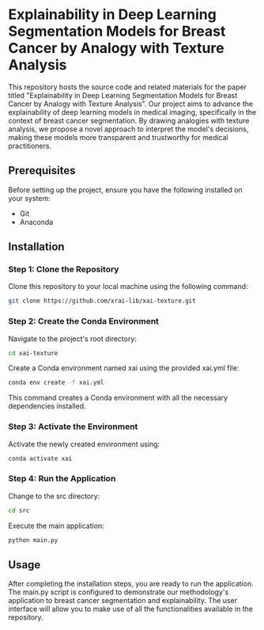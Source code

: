 # Explainability in Deep Learning Segmentation Models for Breast Cancer by Analogy with Texture Analysis

This repository hosts the source code and related materials for the paper titled "Explainability in Deep Learning Segmentation Models for Breast Cancer by Analogy with Texture Analysis". Our project aims to advance the explainability of deep learning models in medical imaging, specifically in the context of breast cancer segmentation. By drawing analogies with texture analysis, we propose a novel approach to interpret the model's decisions, making these models more transparent and trustworthy for medical practitioners.

## Prerequisites

Before setting up the project, ensure you have the following installed on your system:
- Git
- Anaconda

## Installation

### Step 1: Clone the Repository

Clone this repository to your local machine using the following command:

```bash
git clone https://github.com/xrai-lib/xai-texture.git
```

### Step 2: Create the Conda Environment

Navigate to the project's root directory:

```bash
cd xai-texture
```
Create a Conda environment named xai using the provided xai.yml file:
```bash
conda env create -f xai.yml
```
This command creates a Conda environment with all the necessary dependencies installed.

### Step 3: Activate the Environment
Activate the newly created environment using:
```bash
conda activate xai
```
### Step 4: Run the Application
Change to the src directory:
```bash
cd src
```
Execute the main application:
```bash
python main.py
```
## Usage
After completing the installation steps, you are ready to run the application. The main.py script is configured to demonstrate our methodology's application to breast cancer segmentation and explainability. The user interface will allow you to make use of all the functionalities available in the repository.
